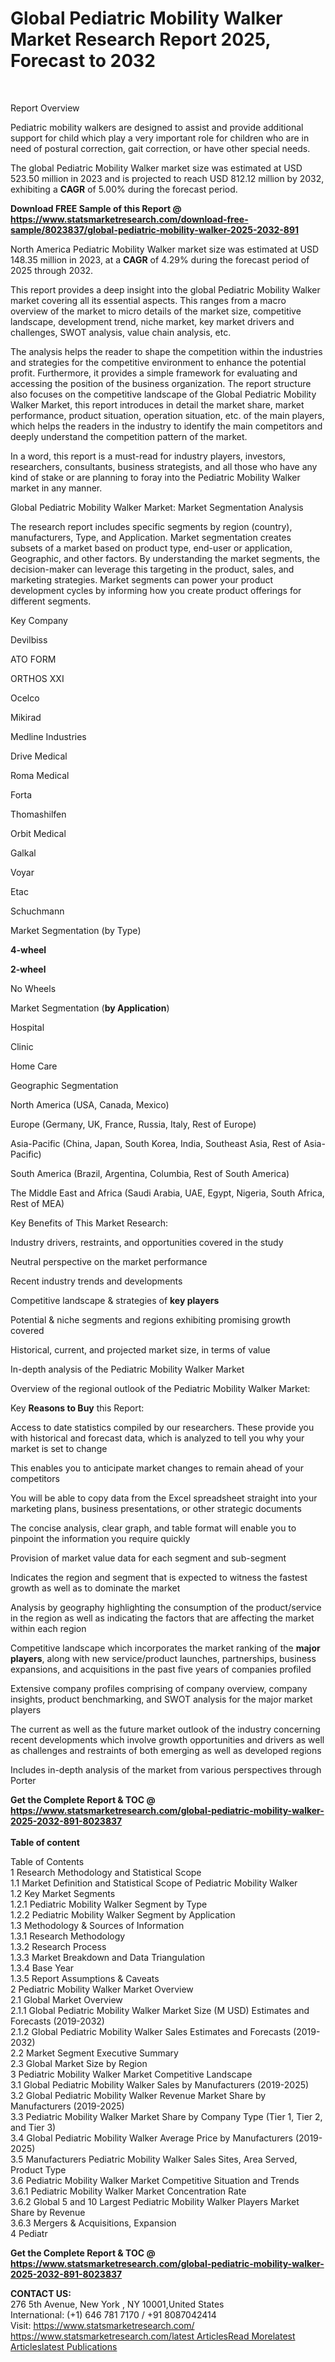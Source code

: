 <h1>Global Pediatric Mobility Walker Market Research Report 2025, Forecast to 2032</h1><br/><p>Report Overview</p><p>Pediatric mobility walkers are designed to assist and provide additional support for child which play a very important role for children who are in need of postural correction, gait correction, or have other special needs.</p><p>The global Pediatric Mobility Walker market size was estimated at USD 523.50 million in 2023 and is projected to reach USD 812.12 million by 2032, exhibiting a <strong>CAGR</strong> of 5.00% during the forecast period.</p><p><strong>Download FREE Sample of this Report @ <a href="https://www.statsmarketresearch.com/download-free-sample/8023837/global-pediatric-mobility-walker-2025-2032-891">https://www.statsmarketresearch.com/download-free-sample/8023837/global-pediatric-mobility-walker-2025-2032-891</a></strong></p><p>North America Pediatric Mobility Walker market size was estimated at USD 148.35 million in 2023, at a <strong>CAGR</strong> of 4.29% during the forecast period of 2025 through 2032.</p><p>This report provides a deep insight into the global Pediatric Mobility Walker market covering all its essential aspects. This ranges from a macro overview of the market to micro details of the market size, competitive landscape, development trend, niche market, key market drivers and challenges, SWOT analysis, value chain analysis, etc.</p><p>The analysis helps the reader to shape the competition within the industries and strategies for the competitive environment to enhance the potential profit. Furthermore, it provides a simple framework for evaluating and accessing the position of the business organization. The report structure also focuses on the competitive landscape of the Global Pediatric Mobility Walker Market, this report introduces in detail the market share, market performance, product situation, operation situation, etc. of the main players, which helps the readers in the industry to identify the main competitors and deeply understand the competition pattern of the market.</p><p>In a word, this report is a must-read for industry players, investors, researchers, consultants, business strategists, and all those who have any kind of stake or are planning to foray into the Pediatric Mobility Walker market in any manner.</p><p>Global Pediatric Mobility Walker Market: Market Segmentation Analysis</p><p>The research report includes specific segments by region (country), manufacturers, Type, and Application. Market segmentation creates subsets of a market based on product type, end-user or application, Geographic, and other factors. By understanding the market segments, the decision-maker can leverage this targeting in the product, sales, and marketing strategies. Market segments can power your product development cycles by informing how you create product offerings for different segments.</p><p>Key Company</p><p>Devilbiss</p><p>ATO FORM</p><p>ORTHOS XXI</p><p>Ocelco</p><p>Mikirad</p><p>Medline Industries</p><p>Drive Medical</p><p>Roma Medical</p><p>Forta</p><p>Thomashilfen</p><p>Orbit Medical</p><p>Galkal</p><p>Voyar</p><p>Etac</p><p>Schuchmann</p><p>Market Segmentation (by Type)</p><p><strong>4-wheel</strong></p><p><strong>2-wheel</strong></p><p>No Wheels</p><p>Market Segmentation (<strong>by Application</strong>)</p><p>Hospital</p><p>Clinic</p><p>Home Care</p><p>Geographic Segmentation</p><p>North America (USA, Canada, Mexico)</p><p>Europe (Germany, UK, France, Russia, Italy, Rest of Europe)</p><p>Asia-Pacific (China, Japan, South Korea, India, Southeast Asia, Rest of Asia-Pacific)</p><p>South America (Brazil, Argentina, Columbia, Rest of South America)</p><p>The Middle East and Africa (Saudi Arabia, UAE, Egypt, Nigeria, South Africa, Rest of MEA)</p><p>Key Benefits of This Market Research:</p><p>Industry drivers, restraints, and opportunities covered in the study</p><p>Neutral perspective on the market performance</p><p>Recent industry trends and developments</p><p>Competitive landscape & strategies of <strong>key players</strong></p><p>Potential & niche segments and regions exhibiting promising growth covered</p><p>Historical, current, and projected market size, in terms of value</p><p>In-depth analysis of the Pediatric Mobility Walker Market</p><p>Overview of the regional outlook of the Pediatric Mobility Walker Market:</p><p>Key <strong>Reasons to Buy</strong> this Report:</p><p>Access to date statistics compiled by our researchers. These provide you with historical and forecast data, which is analyzed to tell you why your market is set to change</p><p>This enables you to anticipate market changes to remain ahead of your competitors</p><p>You will be able to copy data from the Excel spreadsheet straight into your marketing plans, business presentations, or other strategic documents</p><p>The concise analysis, clear graph, and table format will enable you to pinpoint the information you require quickly</p><p>Provision of market value data for each segment and sub-segment</p><p>Indicates the region and segment that is expected to witness the fastest growth as well as to dominate the market</p><p>Analysis by geography highlighting the consumption of the product/service in the region as well as indicating the factors that are affecting the market within each region</p><p>Competitive landscape which incorporates the market ranking of the <strong>major players</strong>, along with new service/product launches, partnerships, business expansions, and acquisitions in the past five years of companies profiled</p><p>Extensive company profiles comprising of company overview, company insights, product benchmarking, and SWOT analysis for the major market players</p><p>The current as well as the future market outlook of the industry concerning recent developments which involve growth opportunities and drivers as well as challenges and restraints of both emerging as well as developed regions</p><p>Includes in-depth analysis of the market from various perspectives through Porter</p><div><b>Get the Complete Report & TOC @ <a href="https://www.statsmarketresearch.com/global-pediatric-mobility-walker-2025-2032-891-8023837">https://www.statsmarketresearch.com/global-pediatric-mobility-walker-2025-2032-891-8023837</a></b></div><br><b>Table of content</b><p>Table of Contents<br />1 Research Methodology and Statistical Scope<br />1.1 Market Definition and Statistical Scope of Pediatric Mobility Walker<br />1.2 Key Market Segments<br />1.2.1 Pediatric Mobility Walker Segment by Type<br />1.2.2 Pediatric Mobility Walker Segment by Application<br />1.3 Methodology & Sources of Information<br />1.3.1 Research Methodology<br />1.3.2 Research Process<br />1.3.3 Market Breakdown and Data Triangulation<br />1.3.4 Base Year<br />1.3.5 Report Assumptions & Caveats<br />2 Pediatric Mobility Walker Market Overview<br />2.1 Global Market Overview<br />2.1.1 Global Pediatric Mobility Walker Market Size (M USD) Estimates and Forecasts (2019-2032)<br />2.1.2 Global Pediatric Mobility Walker Sales Estimates and Forecasts (2019-2032)<br />2.2 Market Segment Executive Summary<br />2.3 Global Market Size by Region<br />3 Pediatric Mobility Walker Market Competitive Landscape<br />3.1 Global Pediatric Mobility Walker Sales by Manufacturers (2019-2025)<br />3.2 Global Pediatric Mobility Walker Revenue Market Share by Manufacturers (2019-2025)<br />3.3 Pediatric Mobility Walker Market Share by Company Type (Tier 1, Tier 2, and Tier 3)<br />3.4 Global Pediatric Mobility Walker Average Price by Manufacturers (2019-2025)<br />3.5 Manufacturers Pediatric Mobility Walker Sales Sites, Area Served, Product Type<br />3.6 Pediatric Mobility Walker Market Competitive Situation and Trends<br />3.6.1 Pediatric Mobility Walker Market Concentration Rate<br />3.6.2 Global 5 and 10 Largest Pediatric Mobility Walker Players Market Share by Revenue<br />3.6.3 Mergers & Acquisitions, Expansion<br />4 Pediatr<br><div><b>Get the Complete Report & TOC @ <a href="https://www.statsmarketresearch.com/global-pediatric-mobility-walker-2025-2032-891-8023837">https://www.statsmarketresearch.com/global-pediatric-mobility-walker-2025-2032-891-8023837</a></b></div></p> <b>CONTACT US:</b><br>276 5th Avenue, New York , NY 10001,United States<br>International: (+1) 646 781 7170 / +91 8087042414<br>Visit: <a href="https://www.statsmarketresearch.com/">https://www.statsmarketresearch.com/</a><br><a href="https://gyeongbokgung.com">https://www.statsmarketresearch.com/</a><a href="https://hallyeomaritime.com">latest Articles</a><a href="https://jingwansa.com">Read More</a><a href=https://nguoiviet.jp/">latest Articles</a><a href="https://www.intelmarketresearch.com/">latest Publications</a>